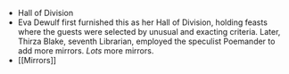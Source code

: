 - Hall of Division
- Eva Dewulf first furnished this as her Hall of Division, holding feasts where the guests were selected by unusual and exacting criteria. Later, Thirza Blake, seventh Librarian, employed the speculist Poemander to add more mirrors. <i>Lots</i> more mirrors.
- [[Mirrors]]